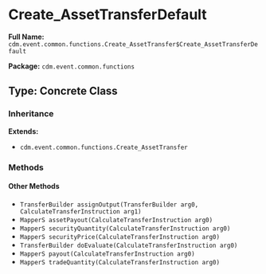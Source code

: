 # Create_AssetTransferDefault

**Full Name:** `cdm.event.common.functions.Create_AssetTransfer$Create_AssetTransferDefault`

**Package:** `cdm.event.common.functions`

## Type: Concrete Class

### Inheritance

**Extends:**
- `cdm.event.common.functions.Create_AssetTransfer`

### Methods

#### Other Methods

- `TransferBuilder assignOutput(TransferBuilder arg0, CalculateTransferInstruction arg1)`
- `MapperS assetPayout(CalculateTransferInstruction arg0)`
- `MapperS securityQuantity(CalculateTransferInstruction arg0)`
- `MapperS securityPrice(CalculateTransferInstruction arg0)`
- `TransferBuilder doEvaluate(CalculateTransferInstruction arg0)`
- `MapperS payout(CalculateTransferInstruction arg0)`
- `MapperS tradeQuantity(CalculateTransferInstruction arg0)`

